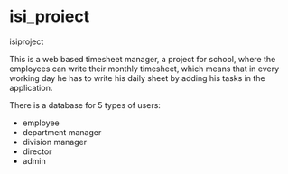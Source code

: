 isi_proiect
===========

isiproject

This is a web based timesheet manager, a project for school, where the employees can write their monthly timesheet, which means that in every working day he has to write his daily sheet by adding his tasks in the application.

There is a database for 5 types of users:
* employee
* department manager
* division manager
* director
* admin
